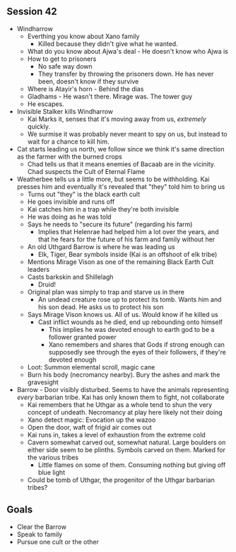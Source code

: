## Session 42
* Windharrow
  * Everthing you know about Xano family
    * Killed because they didn't give what he wanted.
  * What do you know about Ajwa's deal - He doesn't know who Ajwa is
  * How to get to prisoners
    * No safe way down
    * They transfer by throwing the prisoners down. He has never been, doesn't know if they survive
  * Where is Atayir's horn - Behind the dias
  * Gladhams - He wasn't there. Mirage was. The tower guy
  * He escapes.
* Invisible Stalker kills Windharrow
  * Kai Marks it, senses that it's moving away from us, _extremely_ quickly.
  * We surmise it was probably never meant to spy on us, but instead to wait for a chance to kill him.
* Cat starts leading us north, we follow since we think it's same direction as the farmer with the burned crops
  * Chad tells us that it means enemies of Bacaab are in the vicinity. Chad suspects the Cult of Eternal Flame
* Weatherbee tells us a little more, but seems to be withholding. Kai presses him and eventually it's revealed that "they" told him to bring us
  * Turns out "they" is the black earth cult
  * He goes invisible and runs off
  * Kai catches him in a trap while they're both invisible
  * He was doing as he was told
  * Says he needs to "secure its future" (regarding his farm)
    * Implies that Helenrae had helped him a lot over the years, and that he fears for the future of his farm and family without her
  * An old Uthgard Barrow is where he was leading us
    * Elk, Tiger, Bear symbols inside (Kai is an offshoot of elk tribe)
  * Mentions Mirage Vison as one of the remaining Black Earth Cult leaders
  * Casts barkskin and Shillelagh
    * Druid!
  * Original plan was simply to trap and starve us in there
    * An undead creature rose up to protect its tomb. Wants him and his son dead. He asks us to protect his son
  * Says Mirage Vison knows us. All of us. Would know if he killed us
    * Cast inflict wounds as he died, end up rebounding onto himself
      * This implies he was devoted enough to earth god to be a follower granted power
      * Xano remembers and shares that Gods if strong enough can supposedly see through the eyes of their followers, if they're devoted enough
  * Loot: Summon elemental scroll, magic cane
  * Burn his body (necromancy nearby). Bury the ashes and mark the gravesight
* Barrow - Door visibly disturbed. Seems to have the animals representing _every_ barbarian tribe. Kai has only known them to fight, not collaborate
  * Kai remembers that he Uthgar as a whole tend to shun the very concept of undeath. Necromancy at play here likely not their doing
  * Xano detect magic: Evocation up the wazoo
  * Open the door, waft of frigid air comes out
  * Kai runs in, takes a level of exhaustion from the extreme cold
  * Cavern somewhat carved out, somewhat natural. Large boulders on either side seem to be plinths. Symbols carved on them. Marked for the various tribes
    * Little flames on some of them. Consuming nothing but giving off blue light
  * Could be tomb of Uthgar, the progenitor of the Uthgar barbarian tribes?


## Goals
* Clear the Barrow
* Speak to family
* Pursue one cult or the other

